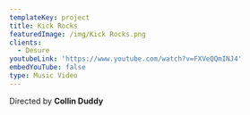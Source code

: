 ```yaml
---
templateKey: project
title: Kick Rocks
featuredImage: /img/Kick Rocks.png
clients:
  - Desure
youtubeLink: 'https://www.youtube.com/watch?v=FXVeQQmINJ4'
embedYouTube: false
type: Music Video
---
```

Directed by **Collin Duddy**
